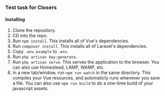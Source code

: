### Test task for Closers

#### Installing

1. Clone the repository.
2. CD into the repo.
3. Run `npm install`. This installs all of Vue's dependencies.
4. Run `composer install`. This installs all of Laravel's dependencies.
5. Copy `.env.example` to `.env`.
6. Run `php artisan key:generate`.
7. Run `php artisan serve`. This serves the application to the browser. You can also use Homestead, LAMP, WAMP, etc.
8. In a new tab/window, run `npm run watch` in the same directory.
This compiles your Vue resources, and automaticly runs whenever you save a file.
You can also use `npm run build` to do a one-time build of your javascript assets.
